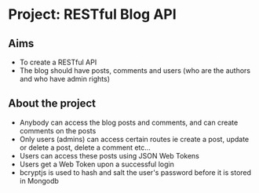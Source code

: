 # Project: RESTful Blog API

## Aims
- To create a RESTful API
- The blog should have posts, comments and users (who are the authors and who have admin rights)

## About the project
- Anybody can access the blog posts and comments, and can create comments on the posts
- Only users (admins) can access certain routes ie create a post, update or delete a post, delete a comment etc...
- Users can access these posts using JSON Web Tokens
- Users get a Web Token upon a successful login
- bcryptjs is used to hash and salt the user's password before it is stored in Mongodb